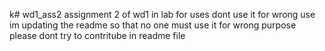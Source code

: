 k# wd1_ass2
assignment 2 of wd1 in lab for uses 
dont use it for wrong use 
im updating the readme so that no one must use it for wrong purpose 
please dont try to contritube in readme file 

